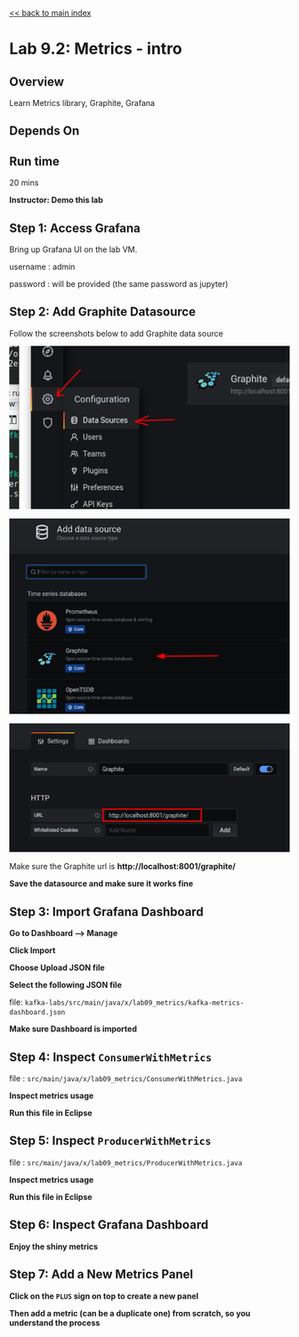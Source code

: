 <link rel='stylesheet' href='../assets/css/main.css'/>

[<< back to main index](../README.md)

# Lab 9.2: Metrics - intro

## Overview

Learn Metrics library, Graphite, Grafana

## Depends On

## Run time

20 mins

**Instructor: Demo this lab**

## Step 1: Access Grafana

Bring up Grafana UI on the lab VM.

username : admin

password : will be provided (the same password as jupyter)

## Step 2: Add Graphite Datasource

Follow the screenshots below to add Graphite data source

![](../assets/images/metrics-1.png)

![](../assets/images/metrics-2.png)

![](../assets/images/metrics-3.png)

Make sure the Graphite url is **http://localhost:8001/graphite/**

**Save the datasource and make sure it works fine**

## Step 3: Import Grafana Dashboard

**Go to Dashboard --> Manage**

**Click Import**

**Choose Upload JSON file**

**Select the following JSON file**

file: `kafka-labs/src/main/java/x/lab09_metrics/kafka-metrics-dashboard.json`

**Make sure Dashboard is imported**

## Step 4: Inspect `ConsumerWithMetrics`

file : `src/main/java/x/lab09_metrics/ConsumerWithMetrics.java`

**Inspect metrics usage**

**Run this file in Eclipse**

## Step 5: Inspect `ProducerWithMetrics`

file : `src/main/java/x/lab09_metrics/ProducerWithMetrics.java`

**Inspect metrics usage**

**Run this file in Eclipse**

## Step 6: Inspect Grafana Dashboard

**Enjoy the shiny metrics**

## Step 7: Add a New Metrics Panel

**Click on the `PLUS` sign on top to create a new panel**

**Then add a metric (can be a duplicate one) from scratch, so you understand the process**
